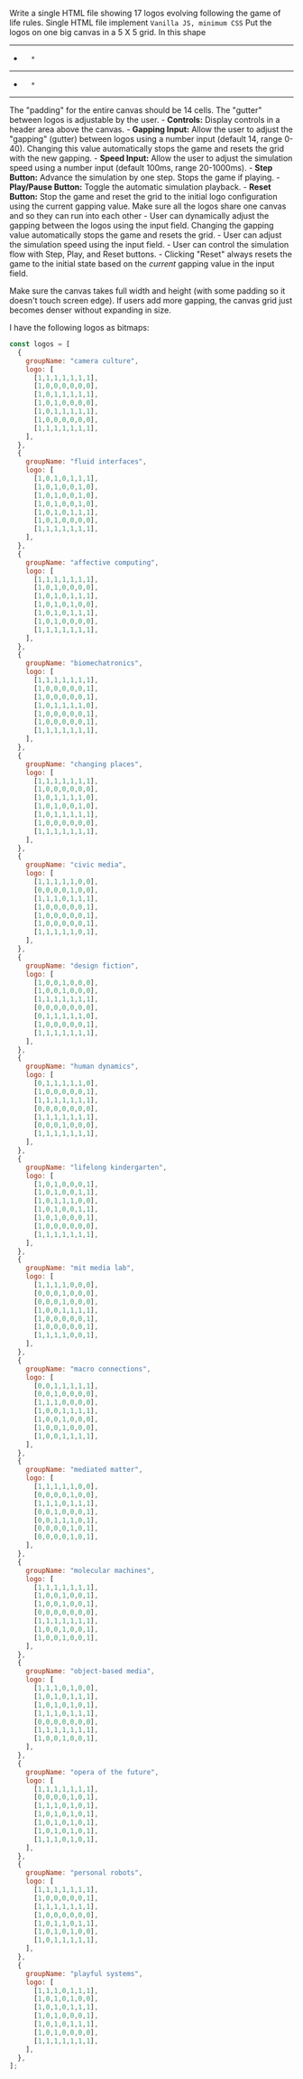 Write a single HTML file showing 17 logos evolving following the game of life rules.
<requirements>
  <format>Single HTML file implement</format>
  <code>Vanilla JS, minimum CSS</code>
  <layout>Put the logos on one big canvas in a 5 X 5 grid. In this shape
* * * * *
*       *
*   *   *
*       *
* * * * *
The "padding" for the entire canvas should be 14 cells. The "gutter" between logos is adjustable by the user.</layout>
  <behavior>
    - **Controls:** Display controls in a header area above the canvas.
    - **Gapping Input:** Allow the user to adjust the "gapping" (gutter) between logos using a number input (default 14, range 0-40). Changing this value automatically stops the game and resets the grid with the new gapping.
    - **Speed Input:** Allow the user to adjust the simulation speed using a number input (default 100ms, range 20-1000ms).
    - **Step Button:** Advance the simulation by one step. Stops the game if playing.
    - **Play/Pause Button:** Toggle the automatic simulation playback.
    - **Reset Button:** Stop the game and reset the grid to the initial logo configuration using the current gapping value.
  </behavior>
  <canvas>Make sure all the logos share one canvas and so they can run into each other</canvas>
  <interaction>
    - User can dynamically adjust the gapping between the logos using the input field. Changing the gapping value automatically stops the game and resets the grid.
    - User can adjust the simulation speed using the input field.
    - User can control the simulation flow with Step, Play, and Reset buttons.
    - Clicking "Reset" always resets the game to the initial state based on the *current* gapping value in the input field.
  </interaction>
  <style>Light theme. Only use white/black/grey colors</style>
  <responsive>Make sure the canvas takes full width and height (with some padding so it doesn't touch screen edge). If users add more gapping, the canvas grid just becomes denser without expanding in size.</responsive>
<requirements>

I have the following logos as bitmaps:

```js
const logos = [
  {
    groupName: "camera culture",
    logo: [
      [1,1,1,1,1,1,1],
      [1,0,0,0,0,0,0],
      [1,0,1,1,1,1,1],
      [1,0,1,0,0,0,0],
      [1,0,1,1,1,1,1],
      [1,0,0,0,0,0,0],
      [1,1,1,1,1,1,1],
    ],
  },
  {
    groupName: "fluid interfaces",
    logo: [
      [1,0,1,0,1,1,1],
      [1,0,1,0,0,1,0],
      [1,0,1,0,0,1,0],
      [1,0,1,0,0,1,0],
      [1,0,1,0,1,1,1],
      [1,0,1,0,0,0,0],
      [1,1,1,1,1,1,1],
    ],
  },
  {
    groupName: "affective computing",
    logo: [
      [1,1,1,1,1,1,1],
      [1,0,1,0,0,0,0],
      [1,0,1,0,1,1,1],
      [1,0,1,0,1,0,0],
      [1,0,1,0,1,1,1],
      [1,0,1,0,0,0,0],
      [1,1,1,1,1,1,1],
    ],
  },
  {
    groupName: "biomechatronics",
    logo: [
      [1,1,1,1,1,1,1],
      [1,0,0,0,0,0,1],
      [1,0,0,0,0,0,1],
      [1,0,1,1,1,1,0],
      [1,0,0,0,0,0,1],
      [1,0,0,0,0,0,1],
      [1,1,1,1,1,1,1],
    ],
  },
  {
    groupName: "changing places",
    logo: [
      [1,1,1,1,1,1,1],
      [1,0,0,0,0,0,0],
      [1,0,1,1,1,1,0],
      [1,0,1,0,0,1,0],
      [1,0,1,1,1,1,1],
      [1,0,0,0,0,0,0],
      [1,1,1,1,1,1,1],
    ],
  },
  {
    groupName: "civic media",
    logo: [
      [1,1,1,1,1,0,0],
      [0,0,0,0,1,0,0],
      [1,1,1,0,1,1,1],
      [1,0,0,0,0,0,1],
      [1,0,0,0,0,0,1],
      [1,0,0,0,0,0,1],
      [1,1,1,1,1,0,1],
    ],
  },
  {
    groupName: "design fiction",
    logo: [
      [1,0,0,1,0,0,0],
      [1,0,0,1,0,0,0],
      [1,1,1,1,1,1,1],
      [0,0,0,0,0,0,0],
      [0,1,1,1,1,1,0],
      [1,0,0,0,0,0,1],
      [1,1,1,1,1,1,1],
    ],
  },
  {
    groupName: "human dynamics",
    logo: [
      [0,1,1,1,1,1,0],
      [1,0,0,0,0,0,1],
      [1,1,1,1,1,1,1],
      [0,0,0,0,0,0,0],
      [1,1,1,1,1,1,1],
      [0,0,0,1,0,0,0],
      [1,1,1,1,1,1,1],
    ],
  },
  {
    groupName: "lifelong kindergarten",
    logo: [
      [1,0,1,0,0,0,1],
      [1,0,1,0,0,1,1],
      [1,0,1,1,1,0,0],
      [1,0,1,0,0,1,1],
      [1,0,1,0,0,0,1],
      [1,0,0,0,0,0,0],
      [1,1,1,1,1,1,1],
    ],
  },
  {
    groupName: "mit media lab",
    logo: [
      [1,1,1,1,0,0,0],
      [0,0,0,1,0,0,0],
      [0,0,0,1,0,0,0],
      [1,0,0,1,1,1,1],
      [1,0,0,0,0,0,1],
      [1,0,0,0,0,0,1],
      [1,1,1,1,0,0,1],
    ],
  },
  {
    groupName: "macro connections",
    logo: [
      [0,0,1,1,1,1,1],
      [0,0,1,0,0,0,0],
      [1,1,1,0,0,0,0],
      [1,0,0,1,1,1,1],
      [1,0,0,1,0,0,0],
      [1,0,0,1,0,0,0],
      [1,0,0,1,1,1,1],
    ],
  },
  {
    groupName: "mediated matter",
    logo: [
      [1,1,1,1,1,0,0],
      [0,0,0,0,1,0,0],
      [1,1,1,0,1,1,1],
      [0,0,1,0,0,0,1],
      [0,0,1,1,1,0,1],
      [0,0,0,0,1,0,1],
      [0,0,0,0,1,0,1],
    ],
  },
  {
    groupName: "molecular machines",
    logo: [
      [1,1,1,1,1,1,1],
      [1,0,0,1,0,0,1],
      [1,0,0,1,0,0,1],
      [0,0,0,0,0,0,0],
      [1,1,1,1,1,1,1],
      [1,0,0,1,0,0,1],
      [1,0,0,1,0,0,1],
    ],
  },
  {
    groupName: "object-based media",
    logo: [
      [1,1,1,0,1,0,0],
      [1,0,1,0,1,1,1],
      [1,0,1,0,1,0,1],
      [1,1,1,0,1,1,1],
      [0,0,0,0,0,0,0],
      [1,1,1,1,1,1,1],
      [1,0,0,1,0,0,1],
    ],
  },
  {
    groupName: "opera of the future",
    logo: [
      [1,1,1,1,1,1,1],
      [0,0,0,0,1,0,1],
      [1,1,1,0,1,0,1],
      [1,0,1,0,1,0,1],
      [1,0,1,0,1,0,1],
      [1,0,1,0,1,0,1],
      [1,1,1,0,1,0,1],
    ],
  },
  {
    groupName: "personal robots",
    logo: [
      [1,1,1,1,1,1,1],
      [1,0,0,0,0,0,1],
      [1,1,1,1,1,1,1],
      [1,0,0,0,0,0,0],
      [1,0,1,1,0,1,1],
      [1,0,1,0,1,0,0],
      [1,0,1,1,1,1,1],
    ],
  },
  {
    groupName: "playful systems",
    logo: [
      [1,1,1,0,1,1,1],
      [1,0,1,0,1,0,0],
      [1,0,1,0,1,1,1],
      [1,0,1,0,0,0,1],
      [1,0,1,0,1,1,1],
      [1,0,1,0,0,0,0],
      [1,1,1,1,1,1,1],
    ],
  },
];